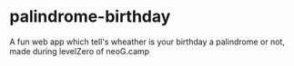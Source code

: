 # palindrome-birthday

A fun web app which tell's wheather is your birthday a palindrome or not, made during levelZero of neoG.camp
